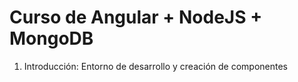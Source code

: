 # Curso de Angular + NodeJS + MongoDB

1. Introducción: Entorno de desarrollo y creación de componentes
